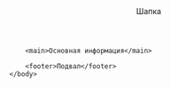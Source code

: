 <html>
	<title>Школа боевых искусств</title>
	<body>
		<header>Шапка</header>
		
		<main>Основная информация</main>
		
		<footer>Подвал</footer>
	</body>
</html>
